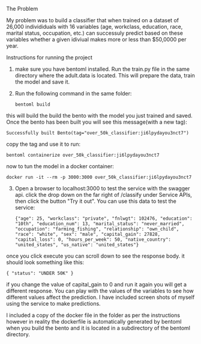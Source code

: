 The Problem

My problem was to build a classifier that when trained on a dataset of 26,000 individiduals with 16 variables (age, workclass, education, race,
marital status, occupation, etc.) can successuly predict based on these variables whether a given idiviual makes more or less than $50,0000 per year.


Instructions for running the project

1. make sure you have bentoml installed.  Run the train.py file in the same directory where the adult.data is located.  This will prepare the data, 
 train the model and save it.

2. Run the following command in the same folder:

    `bentoml build`
  
  this will build the build the bento with the model you just trained and saved. Once the bento has been built you will see this message(with a new tag):
    
    Successfully built Bento(tag="over_50k_classifier:ji6lpydayou3nct7")
    
  copy the tag and use it to run:
  
    bentoml containerize over_50k_classifier:ji6lpydayou3nct7
    
  now to tun the model in a docker container:
  
    docker run -it --rm -p 3000:3000 over_50k_classifier:ji6lpydayou3nct7
    
 3. Open a browser to localhost:3000 to test the service with the swagger api.  click the drop down on the far right of /classify under
    Service APIs, then click the button "Try it out".  You can use this data to test the service:
    
    ``{"age": 25,
 "workclass": "private",
 "fnlwgt": 102476,
 "education": "10th",
 "education_num": 13,
 "marital_status": "never_married",
 "occupation": "farming_fishing",
 "relationship": "own_child",
 "race": "white",
 "sex": "male",
 "capital_gain": 27828,
 "capital_loss": 0,
 "hours_per_week": 50,
 "native_country": "united_states",
 "us_native": "united_states"}``
 
   once you click execute you can scroll down to see the response body.  it should look something like this:
  
  ``{
  "status": "UNDER 50K"
}``

  if you change the value of capital_gain to 0 and run it again you will get a different response.  You can play with the values of the
  variables to see how different values affect the prediction. I have included screen shots of myself using the service to make predictions.
  
  I included a copy of the docker file in the folder as per the instructions however in reality the dockerfile is automatically generated by 
  bentoml when you build the bento and it is located in a subdirectory of the bentoml directory.


  
    
  
    
  
  



